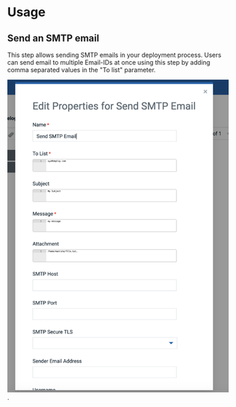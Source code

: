 # Usage

## Send an SMTP email

This step allows sending SMTP emails in your deployment process. Users can send email to multiple Email-IDs at once using this step by adding comma separated values in the "To list" parameter. 

[![ Send SMTP Email Example ](media/step.png)](media/step.png).

